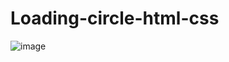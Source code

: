 # Loading-circle-html-css

![image](https://user-images.githubusercontent.com/71674056/231085433-9d6c8c98-7ce1-4091-b90c-e9a0c8f559a7.png)
